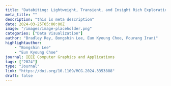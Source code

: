 ```yaml
---
title: "Databiting: Lightweight, Transient, and Insight Rich Exploration of Personal Data"
meta_title: ""
description: "this is meta description"
date: 2024-03-25T05:00:00Z
image: "/images/image-placeholder.png"
categories: ["Data Visualization"]
author: "Bradley Rey, Bongshin Lee, Eun Kyoung Choe, Pourang Irani"
highlightauthor: 
    - "Bongshin Lee"
    - "Eun Kyoung Choe"
journal: IEEE Computer Graphics and Applications 
tags: ["2024"]
type: "Journal"
link: "https://doi.org/10.1109/MCG.2024.3353888"
draft: false
---
```

 
